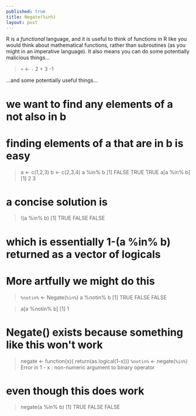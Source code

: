 ```yaml
---
published: true
title: Negate(%in%)
layout: post
---
```


R is a *functional* language, and it is useful to think of functions in R like you would think about mathematical functions, rather than subroutines (as you might in an imperative language). It also means you can do some potentially malicious things...

> `+` <- `-`
> 2 + 3
-1

...and some potentially useful things...

# we want to find any elements of a not also in b
# finding elements of a that are in b is easy
> a <- c(1,2,3)
> b <- c(2,3,4)
> a %in% b
[1] FALSE  TRUE  TRUE
> a[a %in% b]
[1] 2 3


# a concise solution is
> !(a %in% b)
[1]  TRUE FALSE FALSE

# which is essentially 1-(a %in% b) returned as a vector of logicals
# More artfully we might do this 

> `%notin%` <- Negate(`%in%`)
> a %notin% b
[1]  TRUE FALSE FALSE

> a[a %notin% b]
[1] 1

# Negate() exists because something like this won't work
> negate <- function(x){ return(as.logical(1-x))}
> `%notin%` <- negate(`%in%`)
Error in 1 - x : non-numeric argument to binary operator



# even though this does work
> negate(a %in% b)
[1]  TRUE FALSE FALSE



